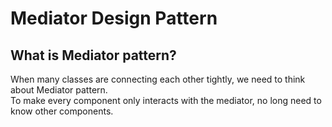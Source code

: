 # Mediator Design Pattern

## What is Mediator pattern?
When many classes are connecting each other tightly, we need to think about Mediator pattern.  
To make every component only interacts with the mediator, no long need to know other components.
